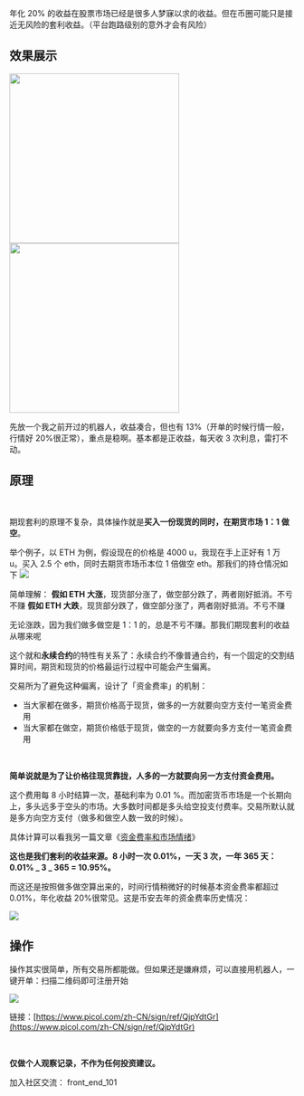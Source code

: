 年化 20% 的收益在股票市场已经是很多人梦寐以求的收益。但在币圈可能只是接近无风险的套利收益。（平台跑路级别的意外才会有风险）
​

## 效果展示

<img src = 'https://s3.bmp.ovh/imgs/2022/02/d4e517986751ffe3.png' width="300" />
<img src = 'https://s3.bmp.ovh/imgs/2022/02/21d41ff3477c4acf.jpg' width="300" />

先放一个我之前开过的机器人，收益凑合，但也有 13%（开单的时候行情一般，行情好 20%很正常），重点是稳啊。基本都是正收益，每天收 3 次利息，雷打不动。
​

## 原理

​

期现套利的原理不复杂，具体操作就是**买入一份现货的同时，在期货市场 1：1 做空**。
​

举个例子，以 ETH 为例，假设现在的价格是 4000 u，我现在手上正好有 1 万 u。买入 2.5 个 eth，同时去期货市场币本位 1 倍做空 eth。那我们的持仓情况如下
![](https://s3.bmp.ovh/imgs/2022/02/c8a7e388c6aca00c.png)

简单理解：
**假如 ETH 大涨**，现货部分涨了，做空部分跌了，两者刚好抵消。不亏不赚
**假如 ETH 大跌**，现货部分跌了，做空部分涨了，两者刚好抵消。不亏不赚

无论涨跌，因为我们做多做空是 1：1 的，总是不亏不赚。那我们期现套利的收益从哪来呢
​

这个就和**永续合约**的特性有关系了：永续合约不像普通合约，有一个固定的交割结算时间，期货和现货的价格最运行过程中可能会产生偏离。
​

交易所为了避免这种偏离，设计了「资金费率」的机制：

- 当大家都在做多，期货价格高于现货，做多的一方就要向空方支付一笔资金费用
- 当大家都在做空，期货价格低于现货，做空的一方就要向多方支付一笔资金费用

​

**简单说就是为了让价格往现货靠拢，人多的一方就要向另一方支付资金费用。**
**​**

这个费用每 8 小时结算一次，基础利率为 0.01 %。而加密货币市场是一个长期向上，多头远多于空头的市场。大多数时间都是多头给空投支付费率。交易所默认就是多方向空方支付（做多和做空人数一致的时候）。
​

具体计算可以看我另一篇文章《[资金费率和市场情绪](https://www.yuque.com/docs/share/06fc3c5a-7684-4705-8bb8-2b56b45da600?#)》
​

**这也是我们套利的收益来源。8 小时一次 0.01%，一天 3 次，一年 365 天：0.01% _ 3 _ 365 = 10.95%。**
​

而这还是按照做多做空算出来的，时间行情稍微好的时候基本资金费率都超过 0.01%，年化收益 20%很常见。这是币安去年的资金费率历史情况：
​

![](https://s3.bmp.ovh/imgs/2022/02/6ce2e443e2ca15a4.png)

## 操作

操作其实很简单，所有交易所都能做。但如果还是嫌麻烦，可以直接用机器人，一键开单：扫描二维码即可注册开始
​

![](https://s3.bmp.ovh/imgs/2022/02/eca016544327c849.png)

链接：[https://www.picol.com/zh-CN/sign/ref/QjpYdtGr](https://www.picol.com/zh-CN/sign/ref/QjpYdtGr)
​

​

**仅做个人观察记录，不作为任何投资建议。**
**​**

加入社区交流： front_end_101
​

​
